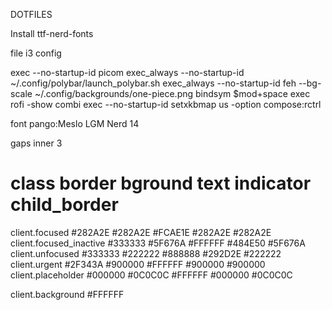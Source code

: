 DOTFILES

Install ttf-nerd-fonts

file i3 config

exec --no-startup-id picom
exec_always --no-startup-id ~/.config/polybar/launch_polybar.sh 
exec_always --no-startup-id feh --bg-scale ~/.config/backgrounds/one-piece.png
bindsym $mod+space exec rofi -show combi
exec --no-startup-id setxkbmap us -option compose:rctrl

font pango:Meslo LGM Nerd 14

gaps inner 3

# class                 border  bground text    indicator child_border
client.focused          #282A2E #282A2E #FCAE1E #282A2E   #282A2E
client.focused_inactive #333333 #5F676A #FFFFFF #484E50   #5F676A
client.unfocused        #333333 #222222 #888888 #292D2E   #222222
client.urgent           #2F343A #900000 #FFFFFF #900000   #900000
client.placeholder      #000000 #0C0C0C #FFFFFF #000000   #0C0C0C

client.background       #FFFFFF